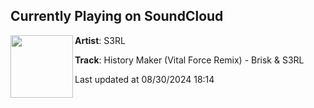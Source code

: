 ## Currently Playing on SoundCloud

[<img align="left" width="100" src="https://i1.sndcdn.com/artworks-S7b83hZelReA9lRh-KyV88g-t500x500.jpg">](https://soundcloud.com/s3rl/history-maker-vital-force-remix)

**Artist**: S3RL 

**Track**: History Maker (Vital Force Remix) - Brisk & S3RL

Last updated at 08/30/2024 18:14
